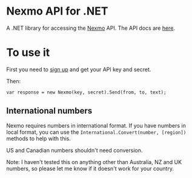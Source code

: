 ﻿Nexmo API for .NET
==================

A .NET library for accessing the [Nexmo](http://www.nexmo.com) API. The API docs are [here](http://nexmo.com/documentation/).

To use it
=========

First you need to [sign up](http://dashboard.nexmo.com/register) and get your API key and secret.

Then:

    var response = new Nexmo(key, secret).Send(from, to, text);


International numbers
---------------------

Nexmo requires numbers in international format. If you have numbers in local format, you can use the `International.Convert(number, [region])` methods to help with this.

US and Canadian numbers shouldn't need conversion.

Note: I haven't tested this on anything other than Australia, NZ and UK numbers, so please let me know if it doesn't work for your country.